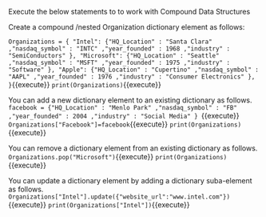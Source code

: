 Execute the below statements to to work with Compound Data Structures

 Create a compound /nested Organization dictionary element as follows: 

`Organizations = {
		"Intel": {"HQ_Location" : "Santa Clara"
			,"nasdaq_symbol" : "INTC"
			,"year_founded" : 1968
			,"industry" : "SemiConductors"
			},
              	"Microsoft": {"HQ_Location" : "Seattle"
			,"nasdaq_symbol" : "MSFT"
			,"year_founded" : 1975
			,"industry" : "Software"
			},
		"Apple": {"HQ_Location" : "Cupertino"
			,"nasdaq_symbol" : "AAPL"
			,"year_founded" : 1976
			,"industry" : "Consumer Electronics"
			},			
                 }`{{execute}}
`print(Organizations)`{{execute}}

You can add a new dictionary element to an existing dictionary as follows.
`facebook = {"HQ_Location" : "Menlo Park"
             ,"nasdaq_symbol" : "FB"
             ,"year_founded" : 2004
             ,"industry" : "Social Media"
            }
`{{execute}}
`Organizations["Facebook"]=facebook`{{execute}}
`print(Organizations)`{{execute}}

You can remove a dictionary element from an existing dictionary as follows.
`Organizations.pop("Microsoft")`{{execute}}
`print(Organizations)`{{execute}}

You can update a dictionary element by adding a dictionary suba-element as follows.
`Organizations["Intel"].update({"website_url":"www.intel.com"})`{{execute}}
`print(Organizations["Intel"])`{{execute}}
